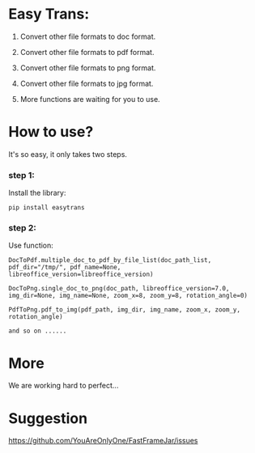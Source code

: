 # Easy Trans:

1. Convert other file formats to doc format.

2. Convert other file formats to pdf format.

3. Convert other file formats to png format.

4. Convert other file formats to jpg format.

5. More functions are waiting for you to use.

   

# How to use?

It's so easy, it only takes two steps.

### step 1:

Install the library:

```buildoutcfg
pip install easytrans
```
### step 2:

Use function:

```buildoutcfg
DocToPdf.multiple_doc_to_pdf_by_file_list(doc_path_list, pdf_dir="/tmp/", pdf_name=None, libreoffice_version=libreoffice_version)

DocToPng.single_doc_to_png(doc_path, libreoffice_version=7.0, img_dir=None, img_name=None, zoom_x=8, zoom_y=8, rotation_angle=0)

PdfToPng.pdf_to_img(pdf_path, img_dir, img_name, zoom_x, zoom_y, rotation_angle)

and so on ......

```



# More

We are working hard to perfect...

# Suggestion

https://github.com/YouAreOnlyOne/FastFrameJar/issues